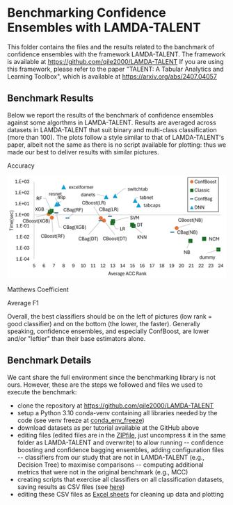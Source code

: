 # Benchmarking Confidence Ensembles with LAMDA-TALENT

This folder contains the files and the results related to the banchmark of confidence ensembles with the framework LAMDA-TALENT.
The framework is available at https://github.com/qile2000/LAMDA-TALENT
If you are using this framework, please refer to the paper "TALENT: A Tabular Analytics and Learning Toolbox", which is available at https://arxiv.org/abs/2407.04057

## Benchmark Results

Below we report the results of the benchmark of confidence ensembles against some algorthms in LAMDA-TALENT.
Results are averaged across datasets in LAMDA-TALENT that suit binary and multi-class classification (more than 100).
The plots follow a style similar to that of LAMDA-TALENT's paper, albeit not the same as there is no script available for plotting: thus we made our best to deliver results with similar pictures.

Accuracy

![Accuracy](acc.png)

Matthews Coefficient

Average F1



Overall, the best classifiers should be on the left of pictures (low rank = good classifier) and on the bottom (the lower, the faster). Generally speaking, confidence ensembles, and especially ConfBoost, are lower and/or "leftier" than their base estimators alone.


## Benchmark Details

We cant share the full environment since the benchmarking library is not ours.
However, these are the steps we followed and files we used to execute the benchmark:
- clone the repository at https://github.com/qile2000/LAMDA-TALENT
- setup a Python 3.10 conda-venv containing all libraries needed by the code (see venv freeze at [conda_env_freeze](conda_env_freeze.txt))
- download datasets as per tutorial available at the GitHub above
- editing files (edited files are in the [ZIPfile](additional_files.zip), just uncompress it in the same folder as LAMDA-TALENT and overwrite) to allow running 
-- confidence boosting and confidence bagging ensembles, adding configuration files
-- classifiers from our study that are not in LAMDA-TALENT (e.g., Decision Tree) to maximise comparisons
-- computing additional metrics that were not in the original benchmark (e.g., MCC)
- creating scripts that exercise all classifiers on all classification datasets, saving results as CSV files (see [here](scripts_for_csv.zip))
- editing these CSV files as [Excel sheets](xls_summary.zip) for cleaning up data and plotting

